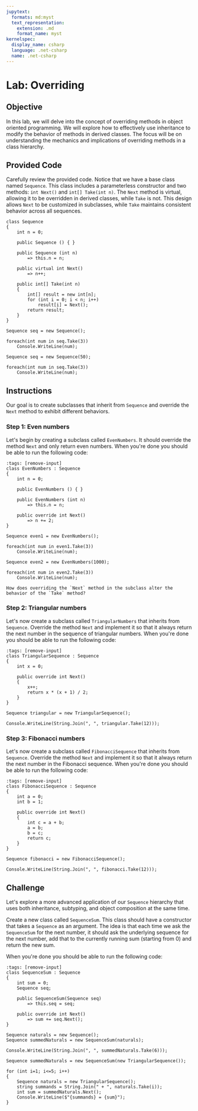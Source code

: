 ```yaml
---
jupytext:
  formats: md:myst
  text_representation:
    extension: .md
    format_name: myst
kernelspec:
  display_name: csharp
  language: .net-csharp
  name: .net-csharp
---
```


# Lab: Overriding

## Objective

In this lab, we will delve into the concept of overriding methods in object oriented programming. We will explore how to effectively use inheritance to modify the behavior of methods in derived classes. The focus will be on understanding the mechanics and implications of overriding methods in a class hierarchy.

## Provided Code

Carefully review the provided code. Notice that we have a base class named `Sequence`. This class includes a parameterless constructor and two methods: `int Next()` and `int[] Take(int n)`. The `Next` method is virtual, allowing it to be overridden in derived classes, while `Take` is not.
                                                                                                                                                            This design allows `Next` to be customized in subclasses, while `Take` maintains consistent behavior across all sequences.

```{code-cell}
class Sequence
{
    int n = 0;

    public Sequence () { }

    public Sequence (int n)
        => this.n = n;

    public virtual int Next()
        => n++;

    public int[] Take(int n)
    {
        int[] result = new int[n];
        for (int i = 0; i < n; i++)
            result[i] = Next();
        return result;
    }
}
```

```{code-cell}
Sequence seq = new Sequence();

foreach(int num in seq.Take(3))
    Console.WriteLine(num);
```

```{code-cell}
Sequence seq = new Sequence(50);

foreach(int num in seq.Take(3))
    Console.WriteLine(num);
```

## Instructions

Our goal is to create subclasses that inherit from `Sequence` and override the `Next` method to exhibit different behaviors.

### Step 1: Even numbers

Let's begin by creating a subclass called `EvenNumbers`.
It should override the method `Next` and only return even numbers.
When you're done you should be able to run the following code:

```{code-cell}
:tags: [remove-input]
class EvenNumbers : Sequence
{
    int n = 0;

    public EvenNumbers () { }

    public EvenNumbers (int n)
        => this.n = n;

    public override int Next()
        => n += 2;
}
```

```{code-cell}
Sequence even1 = new EvenNumbers();

foreach(int num in even1.Take(3))
    Console.WriteLine(num);
```

```{code-cell}
Sequence even2 = new EvenNumbers(1000);

foreach(int num in even2.Take(3))
    Console.WriteLine(num);
```

```{admonition} 🤔 Reflection
How does overriding the `Next` method in the subclass alter the behavior of the `Take` method?
```

### Step 2: Triangular numbers

Let's now create a subclass called `TriangularNumbers` that inherits from `Sequence`.
Override the method `Next` and implement it so that it always return the next number in the sequence of triangular numbers.
When you're done you should be able to run the following code:

```{code-cell}
:tags: [remove-input]
class TriangularSequence : Sequence
{
    int x = 0;

    public override int Next()
    {
        x++;
        return x * (x + 1) / 2;
    }
}
```

```{code-cell}
Sequence triangular = new TriangularSequence();

Console.WriteLine(String.Join(", ", triangular.Take(12)));
```

### Step 3: Fibonacci numbers

Let's now create a subclass called `FibonacciSequence` that inherits from `Sequence`.
Override the method `Next` and implement it so that it always return the next number in the Fibonacci sequence.
When you're done you should be able to run the following code:

```{code-cell}
:tags: [remove-input]
class FibonacciSequence : Sequence
{
    int a = 0;
    int b = 1;

    public override int Next()
    {
        int c = a + b;
        a = b;
        b = c;
        return c;
    }
}

```

```{code-cell}
Sequence fibonacci = new FibonacciSequence();

Console.WriteLine(String.Join(", ", fibonacci.Take(12)));
```


## Challenge

Let's explore a more advanced application of our `Sequence` hierarchy that uses both inheritance, subtyping, and object composition at the same time.

Create a new class called `SequenceSum`. This class should have a constructor that takes a `Sequence` as an argument. The idea is that each time we ask the `SequenceSum` for the next number, it should ask the underlying sequence for the next number, add that to the currently running sum (starting from 0) and return the new sum.

When you're done you should be able to run the following code:

```{code-cell}
:tags: [remove-input]
class SequenceSum : Sequence
{
    int sum = 0;
    Sequence seq;

    public SequenceSum(Sequence seq)
        => this.seq = seq;

    public override int Next()
        => sum += seq.Next();
}
```

```{code-cell}
Sequence naturals = new Sequence();
Sequence summedNaturals = new SequenceSum(naturals);

Console.WriteLine(String.Join(", ", summedNaturals.Take(6)));
```

```{code-cell}
Sequence summedNaturals = new SequenceSum(new TriangularSequence());

for (int i=1; i<=5; i++)
{
    Sequence naturals = new TriangularSequence();
    string summands = String.Join(" + ", naturals.Take(i));
    int sum = summedNaturals.Next();
    Console.WriteLine($"{summands} = {sum}");
}
```

